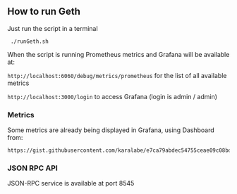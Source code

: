 ## How to run Geth

Just run the script in a terminal

``` ./runGeth.sh```

When the script is running Prometheus metrics and Grafana will be available at:

`http://localhost:6060/debug/metrics/prometheus` for the list of all available metrics

`http://localhost:3000/login` to access Grafana (login is admin / admin)


### Metrics
Some metrics are already being displayed in Grafana, using Dashboard from:
```
https://gist.githubusercontent.com/karalabe/e7ca79abdec54755ceae09c08bd090cd/raw/3a400ab90f9402f2233280afd086cb9d6aac2111/dashboard.json
```


### JSON RPC API
JSON-RPC service is available at port 8545





